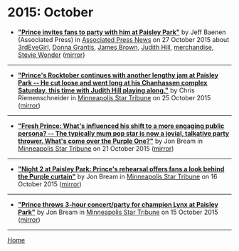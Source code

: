 # 2015: October

 - [**"Prince invites fans to party with him at Paisley Park"**](https://apnews.com/93c56737c5344b9597794d00449d08e3) by Jeff Baenen (Associated Press) in [Associated Press News](https://www.apnews.com/) on 27 October 2015 about [3rdEyeGirl](../../topics/3rdeyegirl/index.md), [Donna Grantis](../../topics/donna-grantis/index.md), [James Brown](../../topics/james-brown/index.md), [Judith Hill](../../topics/judith-hill/index.md), [merchandise](../../topics/merchandise/index.md), [Stevie Wonder](../../topics/stevie-wonder/index.md) ([mirror](https://web.archive.org/web/*/https://apnews.com/93c56737c5344b9597794d00449d08e3))

----

 - [**"Prince's Rocktober continues with another lengthy jam at Paisley Park -- He cut loose and went long at his Chanhassen complex Saturday, this time with Judith Hill playing along."**](http://www.startribune.com/prince-s-rocktober-continues-with-another-lengthy-jam-at-paisley-park/336882621/) by Chris Riemenschneider in [Minneapolis Star Tribune](http://www.startribune.com/) on 25 October 2015 ([mirror](https://web.archive.org/web/*/http://www.startribune.com/prince-s-rocktober-continues-with-another-lengthy-jam-at-paisley-park/336882621/))

----

 - [**"Fresh Prince: What's influenced his shift to a more engaging public persona? -- The typically mum pop star is now a jovial, talkative party thrower. What's come over the Purple One?"**](http://www.startribune.com/the-fresh-prince-what-s-influenced-his-shift-to-a-more-engaging-public-persona/335082341/) by Jon Bream in [Minneapolis Star Tribune](http://www.startribune.com/) on 21 October 2015 ([mirror](https://web.archive.org/web/*/http://www.startribune.com/the-fresh-prince-what-s-influenced-his-shift-to-a-more-engaging-public-persona/335082341/))

----

 - [**"Night 2 at Paisley Park: Prince's rehearsal offers fans a look behind the Purple curtain"**](http://www.startribune.com/night-2-at-paisley-park-prince-s-rehearsal-offers-fans-a-look-behind-the-purple-curtain/333162901/) by Jon Bream in [Minneapolis Star Tribune](http://www.startribune.com/) on 16 October 2015 ([mirror](https://web.archive.org/web/*/http://www.startribune.com/night-2-at-paisley-park-prince-s-rehearsal-offers-fans-a-look-behind-the-purple-curtain/333162901/))

----

 - [**"Prince throws 3-hour concert/party for champion Lynx at Paisley Park"**](http://www.startribune.com/prince-throws-3-hour-concert-party-for-champion-lynx-at-paisley-park/333016441/) by Jon Bream in [Minneapolis Star Tribune](http://www.startribune.com/) on 15 October 2015 ([mirror](https://web.archive.org/web/*/http://www.startribune.com/prince-throws-3-hour-concert-party-for-champion-lynx-at-paisley-park/333016441/))

----

[Home](./)
